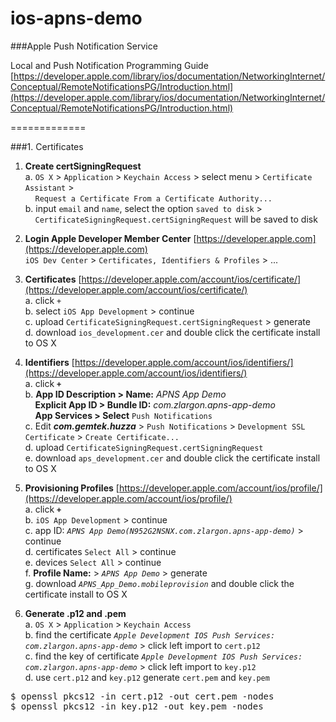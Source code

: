 ios-apns-demo
=============

###Apple Push Notification Service

Local and Push Notification Programming Guide
[https://developer.apple.com/library/ios/documentation/NetworkingInternet/Conceptual/RemoteNotificationsPG/Introduction.html](https://developer.apple.com/library/ios/documentation/NetworkingInternet/Conceptual/RemoteNotificationsPG/Introduction.html)

=============

###1. Certificates

1. **Create certSigningRequest**<br>
a. `OS X` > `Application` > `Keychain Access` > select menu > `Certificate Assistant` ><br>
&nbsp;&nbsp;&nbsp;&nbsp;`Request a Certificate From a Certificate Authority...`<br>
b. input `email` and `name`, select the option `saved to disk` ><br>
&nbsp;&nbsp;&nbsp;&nbsp;`CertificateSigningRequest.certSigningRequest` will be saved to disk

2. **Login Apple Developer Member Center** [https://developer.apple.com](https://developer.apple.com)<br>
`iOS Dev Center` > `Certificates, Identifiers & Profiles` > ...

3. **Certificates** [https://developer.apple.com/account/ios/certificate/](https://developer.apple.com/account/ios/certificate/)<br>
a. click `+`<br>
b. select `iOS App Development` > continue<br>
c. upload `CertificateSigningRequest.certSigningRequest` > generate<br>
d. download `ios_development.cer` and double click the certificate install to OS X

4. **Identifiers** [https://developer.apple.com/account/ios/identifiers/](https://developer.apple.com/account/ios/identifiers/)<br>
a. click **`+`**<br>
b. **App ID Description > Name:** *APNS App Demo*<br>
&nbsp;&nbsp;&nbsp;&nbsp;**Explicit App ID > Bundle ID:** *com.zlargon.apns-app-demo*<br>
&nbsp;&nbsp;&nbsp;&nbsp;**App Services > Select** `Push Notifications`<br>
c. Edit ***com.gemtek.huzza*** > `Push Notifications` > `Development SSL Certificate` > `Create Certificate...`<br>
d. upload `CertificateSigningRequest.certSigningRequest`<br>
e. download `aps_development.cer` and double click the certificate install to OS X

5. **Provisioning Profiles** [https://developer.apple.com/account/ios/profile/](https://developer.apple.com/account/ios/profile/)<br>
a. click **`+`**<br>
b. `iOS App Development` > continue<br>
c. app ID: *`APNS App Demo(N952G2NSNX.com.zlargon.apns-app-demo)`* > continue<br>
d. certificates `Select All` > continue<br>
e. devices `Select All` > continue<br>
f. **Profile Name:** > *`APNS App Demo`* > generate<br>
g. download *`APNS_App_Demo.mobileprovision`* and double click the certificate install to OS X

6. **Generate .p12 and .pem**<br>
a. `OS X` > `Application` > `Keychain Access`<br>
b. find the certificate *`Apple Development IOS Push Services: com.zlargon.apns-app-demo`* > click left import to `cert.p12`<br>
c. find the key of certificate *`Apple Development IOS Push Services: com.zlargon.apns-app-demo`* > click left import to `key.p12`<br>
d. use `cert.p12` and `key.p12` generate `cert.pem` and `key.pem`
<pre>
$ openssl pkcs12 -in cert.p12 -out cert.pem -nodes
$ openssl pkcs12 -in key.p12 -out key.pem -nodes
</pre>
